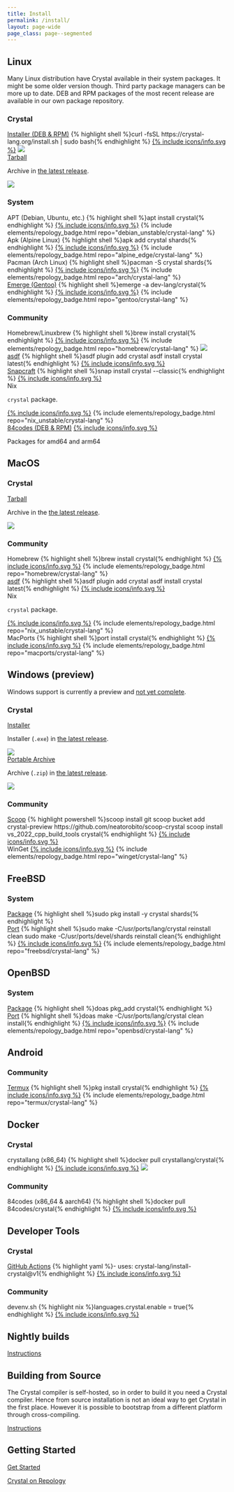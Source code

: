 ```yaml
---
title: Install
permalink: /install/
layout: page-wide
page_class: page--segmented
---
```

## Linux

Many Linux distribution have Crystal available in their system packages.
It might be some older version though. Third party package managers can be
more up to date.
DEB and RPM packages of the most recent release are available in our own package
repository.

<div class="install-panels">
  <div class="install-group">
    <h3>Crystal</h3>
    <div class="install-entries">
      <div class="install-entry">
        <span class="title"><a href="on_linux#installer" title="Instructions for Linux installer">Installer (DEB &amp; RPM)</a></span>
        {% highlight shell %}curl -fsSL https://crystal-lang.org/install.sh | sudo bash{% endhighlight %}
        <a href="https://build.opensuse.org/project/show/devel:languages:crystal" title="Crystal repository on OBS" class="info">{% include icons/info.svg %}</a>
        <span class="repo-badge"><img src="/assets/install/version-badge.svg" class="version-badge"></span>
      </div>
      <div class="install-entry">
        <span class="title"><a href="from_targz/">Tarball</a></span>
        <p>
          Archive in <a href="https://github.com/crystal-lang/crystal/releases">the latest release</a>.
        </p>
        <span class="repo-badge"><img src="/assets/install/version-badge.svg" class="version-badge"></span>
      </div>
    </div>
  </div>
  <div class="install-group">
    <h3>System</h3>
    <div class="install-entries">
      <div class="install-entry">
        <span class="title">APT (Debian, Ubuntu, etc.)</span>
        {% highlight shell %}apt install crystal{% endhighlight %}
        <a href="https://packages.debian.org/sid/source/crystal" title="Crystal package in Debian sid/unstable" class="info">{% include icons/info.svg %}</a>
        {% include elements/repology_badge.html repo="debian_unstable/crystal-lang" %}
      </div>
      <div class="install-entry">
        <span class="title">Apk (Alpine Linux)</span>
        {% highlight shell %}apk add crystal shards{% endhighlight %}
        <a href="https://pkgs.alpinelinux.org/packages?name=crystal" title="Crystal package on Alpine Linux package index" class="info">{% include icons/info.svg %}</a>
        {% include elements/repology_badge.html repo="alpine_edge/crystal-lang" %}
      </div>
      <div class="install-entry">
        <span class="title">Pacman (Arch Linux)</span>
        {% highlight shell %}pacman -S crystal shards{% endhighlight %}
        <a href="https://archlinux.org/packages/extra/x86_64/crystal/" title="Crystal package on Arch Linux package index" class="info">{% include icons/info.svg %}</a>
        {% include elements/repology_badge.html repo="arch/crystal-lang" %}
      </div>
      <div class="install-entry">
        <span class="title"><a href="on_gentoo_linux/">Emerge (Gentoo)</a></span>
        {% highlight shell %}emerge -a dev-lang/crystal{% endhighlight %}
        <a href="https://packages.gentoo.org/packages/dev-lang/crystal" title="Crystal package on Gentoo package index" class="info">{% include icons/info.svg %}</a>
        {% include elements/repology_badge.html repo="gentoo/crystal-lang" %}
      </div>
    </div>
  </div>
  <div class="install-group">
    <h3>Community</h3>
    <div class="install-entries">
      <div class="install-entry">
        <span class="title">Homebrew/<wbr />Linuxbrew</span>
        {% highlight shell %}brew install crystal{% endhighlight %}
        <a href="https://formulae.brew.sh/formula/crystal" title="Crystal package on Homebrew" class="info">{% include icons/info.svg %}</a>
        {% include elements/repology_badge.html repo="homebrew/crystal-lang" %}
        <span class="repo-badge"><img src="/assets/install/version-badge.svg" class="version-badge"></span>
      </div>
      <div class="install-entry">
        <span class="title"><a href="from_asdf">asdf</a></span>
        {% highlight shell %}asdf plugin add crystal
asdf install crystal latest{% endhighlight %}
        <a href="https://github.com/asdf-community/asdf-crystal" title="Crystal plugin for ASDF on GitHub" class="info">{% include icons/info.svg %}</a>
      </div>
      <div class="install-entry">
        <span class="title"><a href="from_snapcraft/">Snapcraft</a></span>
        {% highlight shell %}snap install crystal --classic{% endhighlight %}
        <a href="https://snapcraft.io/crystal" title="Crystal on Snapcraft" class="info">{% include icons/info.svg %}</a>
      </div>
      <div class="install-entry">
        <span class="title">Nix</span>
        <p><code>crystal</code> package.</p>
        <a href="https://search.nixos.org/packages?show=crystal&channel=unstable&from=0&size=50&sort=relevance&type=packages&query=crystal" title="Crystal on Nix package search" class="info">{% include icons/info.svg %}</a>
        {% include elements/repology_badge.html repo="nix_unstable/crystal-lang" %}
      </div>
      <div class="install-entry">
        <a class="title" href="https://packagecloud.io/84codes/crystal">84codes (DEB &amp; RPM)</a>
        <a href="https://packagecloud.io/84codes/crystal" title="84codes' Crystal package on packagecloud.io" class="info">{% include icons/info.svg %}</a>
        <p>Packages for amd64 and arm64</p>
      </div>
    </div>
  </div>
</div>

## MacOS

<div class="install-panels">
  <div class="install-group">
    <h3>Crystal</h3>
    <div class="install-entries">
      <div class="install-entry">
        <span class="title"><a href="from_targz/">Tarball</a></span>
        <p>Archive in the <a href="https://github.com/crystal-lang/crystal/releases">the latest release</a>.</p>
        <span class="repo-badge"><img src="/assets/install/version-badge.svg" class="version-badge"></span>
      </div>
    </div>
  </div>
  <div class="install-group">
    <h3>Community</h3>
    <div class="install-entries">
      <div class="install-entry">
      <span class="title">Homebrew</span>
        {% highlight shell %}brew install crystal{% endhighlight %}
        <a href="https://formulae.brew.sh/formula/crystal" title="Crystal package on Homebrew" class="info">{% include icons/info.svg %}</a>
        {% include elements/repology_badge.html repo="homebrew/crystal-lang" %}
      </div>
      <div class="install-entry">
      <span class="title"><a href="from_asdf">asdf</a></span>
        {% highlight shell %}asdf plugin add crystal
asdf install crystal latest{% endhighlight %}
        <a href="https://github.com/asdf-community/asdf-crystal" title="Crystal plugin for ASDF on GitHub" class="info">{% include icons/info.svg %}</a>
      </div>
      <div class="install-entry">
      <span class="title">Nix</span>
        <p><code>crystal</code> package.</p>
        <a href="https://search.nixos.org/packages?show=crystal&channel=unstable&from=0&size=50&sort=relevance&type=packages&query=crystal" title="Crystal on Nix package search" class="info">{% include icons/info.svg %}</a>
        {% include elements/repology_badge.html repo="nix_unstable/crystal-lang" %}
      </div>
      <div class="install-entry">
      <span class="title">MacPorts</span>
        {% highlight shell %}port install crystal{% endhighlight %}
        <a href="https://ports.macports.org/port/crystal/summary/" title="Crystal port on MacPorts package index" class="info">{% include icons/info.svg %}</a>
        {% include elements/repology_badge.html repo="macports/crystal-lang" %}
      </div>
    </div>
  </div>
</div>

<a id="windows"></a>

## Windows (preview)

Windows support is currently a preview and <a href="https://github.com/crystal-lang/crystal/issues/5430">not yet complete</a>.

<div class="install-panels">
  <div class="install-group">
  <h3>Crystal</h3>
    <div class="install-entries">
      <div class="install-entry">
        <span class="title"><a href="on_windows">Installer</a></span>
        <p>
          Installer (<code>.exe</code>) in <a href="https://github.com/crystal-lang/crystal/releases">the latest release</a>.
        </p>
        <span class="repo-badge"><img src="/assets/install/version-badge.svg" class="version-badge"></span>
      </div>
      <div class="install-entry">
        <span class="title"><a href="on_windows">Portable Archive</a></span>
        <p>
          Archive (<code>.zip</code>) in <a href="https://github.com/crystal-lang/crystal/releases">the latest release</a>.
        </p>
        <span class="repo-badge"><img src="/assets/install/version-badge.svg" class="version-badge"></span>
      </div>
    </div>
  </div>
  <div class="install-group">
    <h3>Community</h3>
    <div class="install-entries">
      <div class="install-entry">
        <span class="title"><a href="from_scoop">Scoop</a></span>
        {% highlight powershell %}scoop install git
scoop bucket add crystal-preview https://github.com/neatorobito/scoop-crystal
scoop install vs_2022_cpp_build_tools crystal{% endhighlight %}
        <a href="https://github.com/neatorobito/scoop-crystal" title="Scoop repository for Crystal on GitHub" class="info">{% include icons/info.svg %}</a>
      </div>
      <div class="install-entry">
        <span class="title">WinGet</span>
        <a href="https://github.com/microsoft/winget-pkgs/tree/master/manifests/c/CrystalLang/Crystal/" title="Crystal manifest in WinGet packages repository" class="info">{% include icons/info.svg %}</a>
        {% include elements/repology_badge.html repo="winget/crystal-lang" %}
      </div>
    </div>
  </div>
</div>

## FreeBSD

<div class="install-panels">
  <div class="install-group">
    <h3>System</h3>
    <div class="install-entries">
      <div class="install-entry">
        <span class="title"><a href="on_freebsd/#install-package">Package</a></span>
        {% highlight shell %}sudo pkg install -y crystal shards{% endhighlight %}
      </div>
      <div class="install-entry">
        <span class="title"><a href="on_freebsd/#install-port">Port</a></span>
        {% highlight shell %}sudo make -C/usr/ports/lang/crystal reinstall clean
sudo make -C/usr/ports/devel/shards reinstall clean{% endhighlight %}
        <a href="https://www.freshports.org/lang/crystal" title="Crystal port on Freshports.org" class="info">{% include icons/info.svg %}</a>
        {% include elements/repology_badge.html repo="freebsd/crystal-lang" %}
      </div>
    </div>
  </div>
</div>

## OpenBSD

<div class="install-panels">
  <div class="install-group">
    <h3>System</h3>
    <div class="install-entries">
      <div class="install-entry">
        <span class="title"><a href="on_openbsd/#install-package">Package</a></span>
        {% highlight shell %}doas pkg_add crystal{% endhighlight %}
      </div>
      <div class="install-entry">
        <span class="title"><a href="on_openbsd/#install-port">Port</a></span>
        {% highlight shell %}doas make -C/usr/ports/lang/crystal clean install{% endhighlight %}
        <a href="https://openports.pl/path/lang/crystal" title="Crystal port on openports.pl" class="info">{% include icons/info.svg %}</a>
        {% include elements/repology_badge.html repo="openbsd/crystal-lang" %}
      </div>
    </div>
  </div>
</div>

## Android

<div class="install-panels">
  <div class="install-group">
    <h3>Community</h3>
    <div class="install-entries">
      <div class="install-entry">
        <span class="title"><a href="on_termux/">Termux</a></span>
        {% highlight shell %}pkg install crystal{% endhighlight %}
        <a href="https://github.com/termux/termux-packages/tree/master/packages/crystal" title="Crystal package manifest in the Termux package repository on GitHub" class="info">{% include icons/info.svg %}</a>
        {% include elements/repology_badge.html repo="termux/crystal-lang" %}
      </div>
    </div>
  </div>
</div>

## Docker

<div class="install-panels">
  <div class="install-group">
    <h3>Crystal</h3>
    <div class="install-entries">
      <div class="install-entry">
        <span class="title">crystallang (x86_64)</span>
        {% highlight shell %}docker pull crystallang/crystal{% endhighlight %}
        <a href="https://hub.docker.com/r/crystallang/crystal/" title="crystallang's Crystal image on Docker Hub" class="info">{% include icons/info.svg %}</a>
        <span class="repo-badge"><img src="/assets/install/version-badge.svg" class="version-badge"></span>
      </div>
    </div>
  </div>
  <div class="install-group">
    <h3>Community</h3>
    <div class="install-entries">
      <div class="install-entry">
        <span class="title">84codes (x86_64 &amp; aarch64)</span>
        {% highlight shell %}docker pull 84codes/crystal{% endhighlight %}
        <a href="https://hub.docker.com/r/84codes/crystal" title="84codes' Crystal image on Docker Hub" class="info">{% include icons/info.svg %}</a>
      </div>
    </div>
  </div>
</div>

## Developer Tools

<div class="install-panels">
  <div class="install-group">
    <h3>Crystal</h3>
    <div class="install-entries">
      <div class="install-entry">
        <span class="title"><a href="https://crystal-lang.github.io/install-crystal/">GitHub Actions</a></span>
        {% highlight yaml %}- uses: crystal-lang/install-crystal@v1{% endhighlight %}
        <a href="https://github.com/crystal-lang/install-crystal" class="info" title="GitHub repo for `install-crystal` action">{% include icons/info.svg %}</a>
      </div>
    </div>
  </div>
  <div class="install-group">
    <h3>Community</h3>
    <div class="install-entries">
      <div class="install-entry">
        <span class="title">devenv.sh</span>
        {% highlight nix %}languages.crystal.enable = true{% endhighlight %}
        <a href="https://devenv.sh/reference/options/#languagescrystalenable" class="info" title="Devenv.sh reference for Crystal language">{% include icons/info.svg %}</a>
      </div>
    </div>
  </div>
</div>

## Nightly builds

<a href="nightlies">Instructions</a>

<a id="from_source"></a>

## Building from Source

The Crystal compiler is self-hosted, so in order to build it you need a Crystal compiler.
Hence from source installation is not an ideal way to get Crystal in the first place.
However it is possible to bootstrap from a different platform through cross-compiling.

<a href="from_sources">Instructions</a>

## Getting Started

<a href="https://crystal-lang.org/reference/getting_started/">Get Started</a>

<a href="https://repology.org/project/crystal-lang/versions">Crystal on Repology</a>
